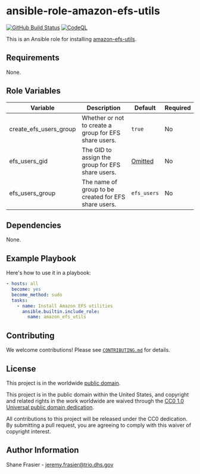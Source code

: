 # ansible-role-amazon-efs-utils #

[![GitHub Build Status](https://github.com/cisagov/ansible-role-amazon-efs-utils/workflows/build/badge.svg)](https://github.com/cisagov/ansible-role-amazon-efs-utils/actions)
[![CodeQL](https://github.com/cisagov/ansible-role-amazon-efs-utils/workflows/CodeQL/badge.svg)](https://github.com/cisagov/ansible-role-amazon-efs-utils/actions/workflows/codeql-analysis.yml)

This is an Ansible role for installing
[amazon-efs-utils](https://github.com/aws/efs-utils).

## Requirements ##

None.

## Role Variables ##

| Variable | Description | Default | Required |
|----------|-------------|---------|----------|
| create_efs_users_group | Whether or not to create a group for EFS share users. | `true` | No |
| efs_users_gid | The GID to assign the group for EFS share users. | [Omitted](https://docs.ansible.com/ansible/latest/user_guide/playbooks_filters.html#making-variables-optional) | No |
| efs_users_group | The name of group to be created for EFS share users. | `efs_users` | No |
<!--
| required_variable | Describe its purpose. | n/a | Yes |
-->

## Dependencies ##

None.

## Example Playbook ##

Here's how to use it in a playbook:

```yaml
- hosts: all
  become: yes
  become_method: sudo
  tasks:
    - name: Install Amazon EFS utilities
      ansible.builtin.include_role:
        name: amazon_efs_utils
```

## Contributing ##

We welcome contributions!  Please see [`CONTRIBUTING.md`](CONTRIBUTING.md) for
details.

## License ##

This project is in the worldwide [public domain](LICENSE).

This project is in the public domain within the United States, and
copyright and related rights in the work worldwide are waived through
the [CC0 1.0 Universal public domain
dedication](https://creativecommons.org/publicdomain/zero/1.0/).

All contributions to this project will be released under the CC0
dedication. By submitting a pull request, you are agreeing to comply
with this waiver of copyright interest.

## Author Information ##

Shane Frasier - <jeremy.frasier@trio.dhs.gov>
